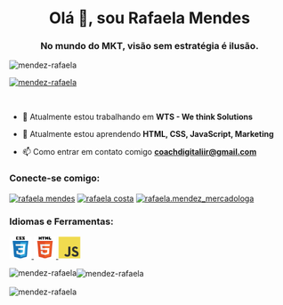 <h1 align="center">Olá 👋, sou Rafaela Mendes</h1>
<h3 align="center">No mundo do MKT, visão sem estratégia é ilusão.</h3>

<p align="left"> <img src="https://komarev.com/ghpvc/?username=mendez-rafaela&label=Profile%20views&color=0e75b6&style=flat" alt="mendez-rafaela" /> </p>

<p align="left"> <a href="https://github.com/ryo-ma/github-profile-trophy"><img src="https://github-profile-trophy.vercel.app/?username=mendez-rafaela" alt="mendez-rafaela" /></a> </p>

<p align="left"> <a href="https://twitter.com/" target="blank"><img src="https://img.shields.io/twitter/follow/?logo=twitter&style=for-the-badge" alt="" /></a> </p>

- 🔭 Atualmente estou trabalhando em **WTS - We think Solutions**

- 🌱 Atualmente estou aprendendo **HTML, CSS, JavaScript, Marketing**

- 📫 Como entrar em contato comigo **coachdigitaliir@gmail.com**

<h3 align="left">Conecte-se comigo:</h3>
<p align="left">
<a href="https://linkedin.com/in/rafaela mendes" target="blank"><img align="center" src="https://raw.githubusercontent.com/rahuldkjain/github-profile-readme-generator/master/src/images/icons/Social/linked-in-alt.svg" alt="rafaela mendes" height="30" width="40" /></a>
<a href="https://fb.com/rafaela costa" target="blank"><img align="center" src="https://raw.githubusercontent.com/rahuldkjain/github-profile-readme-generator/master/src/images/icons/Social/facebook.svg" alt="rafaela costa" height="30" width="40" /></a>
<a href="https://instagram.com/rafaela.mendez_mercadologa" target="blank"><img align="center" src="https://raw.githubusercontent.com/rahuldkjain/github-profile-readme-generator/master/src/images/icons/Social/instagram.svg" alt="rafaela.mendez_mercadologa" height="30" width="40" /></a>
</p>

<h3 align="left">Idiomas e Ferramentas:</h3>
<p align="left"> <a href="https://www.w3schools.com/css/" target="_blank" rel="noreferrer"> <img src="https://raw.githubusercontent.com/devicons/devicon/master/icons/css3/css3-original-wordmark.svg" alt="css3" width="40" height="40"/> </a> <a href="https://www.w3.org/html/" target="_blank" rel="noreferrer"> <img src="https://raw.githubusercontent.com/devicons/devicon/master/icons/html5/html5-original-wordmark.svg" alt="html5" width="40" height="40"/> </a> <a href="https://developer.mozilla.org/en-US/docs/Web/JavaScript" target="_blank" rel="noreferrer"> <img src="https://raw.githubusercontent.com/devicons/devicon/master/icons/javascript/javascript-original.svg" alt="javascript" width="40" height="40"/> </a> </p>

<p><img align="left" src="https://github-readme-stats.vercel.app/api/top-langs?username=mendez-rafaela&show_icons=true&locale=en&layout=compact" alt="mendez-rafaela" /></p>

<p> <img align="center" src="https://github-readme-stats.vercel.app/api?username=mendez-rafaela&show_icons=true&locale=en" alt="mendez-rafaela" /></p>

<p><img align="center" src="https://github-readme-streak-stats.herokuapp.com/?user=mendez-rafaela&" alt="mendez-rafaela" /></p>


